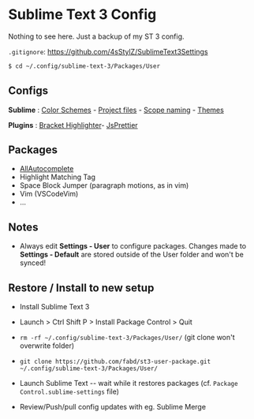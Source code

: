 # Sublime Text 3 Config

Nothing to see here. Just a backup of my ST 3 config.

`.gitignore`: https://github.com/4sStylZ/SublimeText3Settings

```bash
$ cd ~/.config/sublime-text-3/Packages/User
```

## Configs

**Sublime** : 
[Color Schemes](https://www.sublimetext.com/docs/3/color_schemes.html) -
[Project files](https://www.sublimetext.com/docs/3/projects.html) -
[Scope naming](https://www.sublimetext.com/docs/3/scope_naming.html) -
[Themes](https://www.sublimetext.com/docs/3/themes.html)

**Plugins** : 
[Bracket Highlighter](http://facelessuser.github.io/BracketHighlighter/usage/)- 
[JsPrettier](https://www.npmjs.com/package/sublime-js-prettier#settings)



## Packages

* [AllAutocomplete](https://github.com/alienhard/SublimeAllAutocomplete)
* Highlight Matching Tag
* Space Block Jumper (paragraph motions, as in vim)
* Vim (VSCodeVim)
* ...

## Notes

- Always edit **Settings - User** to configure packages. Changes made to **Settings - Default** are stored outside of the User folder and won't be synced!

## Restore / Install to new setup

- Install Sublime Text 3
- Launch > Ctrl Shift P > Install Package Control > Quit
- `rm -rf ~/.config/sublime-text-3/Packages/User/` (git clone won't overwrite folder)
- `git clone https://github.com/fabd/st3-user-package.git ~/.config/sublime-text-3/Packages/User/`
- Launch Sublime Text -- wait while it restores packages (cf. `Package Control.sublime-settings` file)

- Review/Push/pull config updates with eg. Sublime Merge
